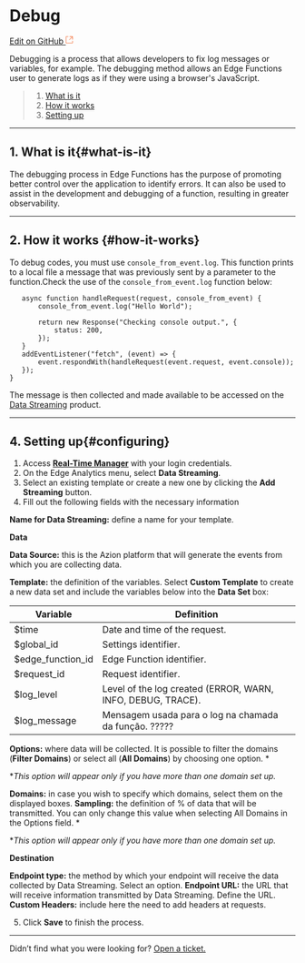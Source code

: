 # Debug

[Edit on GitHub <svg width="14" height="14" xmlns="http://www.w3.org/2000/svg"><g fill="none" stroke="#F3652B"><path d="M4.81.71H.672v11.43H12.1V8.001" stroke-width=".8"/><path d="M6.87.786h5.155V5.94M6.31 6.5L12.026.786"/></g></svg>](https://github.com/aziontech/docs_en/edit/master/edge-functions/debug/index.md)

Debugging is a process that allows developers to fix log messages or variables, for example. The debugging method allows an Edge Functions user to generate logs as if they were using a browser's JavaScript.

> 1. [What is it](#what-is-it)
> 2. [How it works](#how-it-works)
> 3. [Setting up](#configuring)

---

## 1. What is it{#what-is-it}

The debugging process in Edge Functions has the purpose of promoting better control over the application to identify errors. It can also be used to assist in the development and debugging of a function, resulting in greater observability.

---

## 2. How it works {#how-it-works}

To debug codes, you must use ``console_from_event.log``. This function prints to a local file a message that was previously sent by a parameter to the function.Check the use of the ``console_from_event.log`` function below:

```
   async function handleRequest(request, console_from_event) {
       console_from_event.log("Hello World");

       return new Response("Checking console output.", {
           status: 200,
       });
   }
   addEventListener("fetch", (event) => {
       event.respondWith(handleRequest(event.request, event.console));
   });
}
```

The message is then collected and made available to be accessed on the [Data Streaming](https://www.azion.com/en/documentation/products/data-streaming/) product.

---

## 4. Setting up{#configuring}

1. Access [**Real-Time Manager**](https://sso.azion.com/login) with your login credentials.
2. On the Edge Analytics menu, select **Data Streaming**.
3. Select an existing template or create a new one by clicking the **Add Streaming** button.
4. Fill out the following fields with the necessary information

**Name for Data Streaming:** define a name for your template.

**Data** 

**Data Source:** this is the Azion platform that will generate the events from which you are collecting data. 

**Template:** the definition of the variables. Select **Custom Template** to create a new data set and include the variables below into the **Data Set** box:

| **Variable**      | **Definition**                                              |
| ----------------- | ----------------------------------------------------------- |
| $time             | Date and time of the request.                               |
| $global_id        | Settings identifier.                                        |
| $edge_function_id | Edge Function identifier.                                   |
| $request_id       | Request identifier.                                         |
| $log_level        | Level of the log created (ERROR, WARN, INFO, DEBUG, TRACE). |
| $log_message      | Mensagem usada para o log na chamada da função. ?????       |

**Options:** where data will be collected. It is possible to filter the domains (**Filter Domains**) or select all (**All Domains**) by choosing one option. *

**This option will appear only if you have more than one domain set up.*

**Domains:** in case you wish to specify which domains, select them on the displayed boxes.
**Sampling:** the definition of % of data that will be transmitted. You can only change this value when selecting All Domains in the Options field. *

**This option will appear only if you have more than one domain set up.*

**Destination**

**Endpoint type:** the method by which your endpoint will receive the data collected by Data Streaming. Select an option.
**Endpoint URL:** the URL that will receive information transmitted by Data Streaming. Define the URL.
**Custom Headers:** include here the need to add headers at requests.

5. Click **Save** to finish the process. 

---

Didn’t find what you were looking for? [Open a ticket.](https://tickets.azion.com/)
